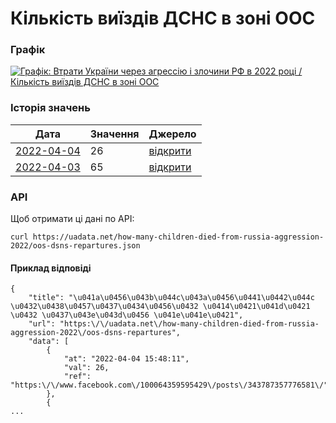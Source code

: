 # Кількість виїздів ДСНС в зоні ООС
### Графік
[ ![Графік: Втрати України через агрессію і злочини РФ в 2022 році / Кількість виїздів ДСНС в зоні ООС](https://uadata.net/screen?458193&u=%2Fhow-many-children-died-from-russia-aggression-2022%2Foos-dsns-repartures) ](https://uadata.net/how-many-children-died-from-russia-aggression-2022/oos-dsns-repartures)

### Історія значень
| Дата | Значення | Джерело |
|---|---|---|
| [2022-04-04](https://uadata.net/how-many-children-died-from-russia-aggression-2022/oos-dsns-repartures/2022-04-04+15%3A48%3A11) | 26 | [відкрити](https://www.facebook.com/100064359595429/posts/343787357776581/) |
| [2022-04-03](https://uadata.net/how-many-children-died-from-russia-aggression-2022/oos-dsns-repartures/2022-04-03+17%3A45%3A32) | 65 | [відкрити](https://www.facebook.com/pressjfo.news/posts/343210524500931) |
### API
Щоб отримати ці дані по API:
```
curl https://uadata.net/how-many-children-died-from-russia-aggression-2022/oos-dsns-repartures.json
```
#### Приклад відповіді 
```
{
    "title": "\u041a\u0456\u043b\u044c\u043a\u0456\u0441\u0442\u044c \u0432\u0438\u0457\u0437\u0434\u0456\u0432 \u0414\u0421\u041d\u0421 \u0432 \u0437\u043e\u043d\u0456 \u041e\u041e\u0421",
    "url": "https:\/\/uadata.net\/how-many-children-died-from-russia-aggression-2022\/oos-dsns-repartures",
    "data": [
        {
            "at": "2022-04-04 15:48:11",
            "val": 26,
            "ref": "https:\/\/www.facebook.com\/100064359595429\/posts\/343787357776581\/"
        },
        {
...
```